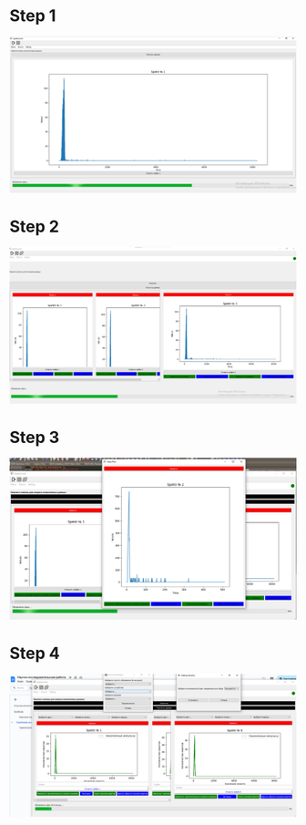 # Step 1
![alt text](./screen/image-1.png)
# Step 2
![alt text](./screen/image-2.png)
# Step 3
![alt text](./screen/image-3.png)
# Step 4
![alt text](./screen/image-4.png)